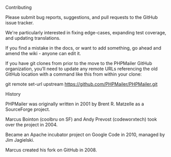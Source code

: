 Contributing

Please submit bug reports, suggestions, and pull requests to the GitHub issue tracker.

We're particularly interested in fixing edge-cases, expanding test coverage, and updating translations.

If you find a mistake in the docs, or want to add something, go ahead and amend the wiki - anyone can edit it.

If you have git clones from prior to the move to the PHPMailer GitHub organization, you’ll need to update any remote URLs referencing the old GitHub location with a command like this from within your clone:


git remote set-url upstream https://github.com/PHPMailer/PHPMailer.git


History


PHPMailer was originally written in 2001 by Brent R. Matzelle as a SourceForge project.

Marcus Bointon (coolbru on SF) and Andy Prevost (codeworxtech) took over the project in 2004.

Became an Apache incubator project on Google Code in 2010, managed by Jim Jagielski.

Marcus created his fork on GitHub in 2008.
